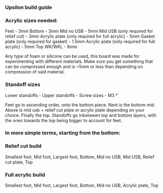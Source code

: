 ### Upsilon build guide

### Acrylic sizes needed:

Feet - 3mm
Bottom - 3mm
Mid no USB - 5mm
Mid USB (only required for relief cut) - 3mm
Acrylic plate (only required for full acrylic) - 5mm
Gasket plate (only required for gasket) - 1.5mm
Acrylic plate (only required for full acrylic) - 5mm
Top WK/WKL - 8mm

Any type of foam or silicone can be used, this board was made for experimenting with
different materials. Make sure you get something that can be compressed enough and is
~5mm or less than depending on compression of said material.

### Standoff sizes

Lower standoffs - 
Upper standoffs - 
Screw sizes - M3 * 

Feet go in ascending order, onto the bottom piece. Next is the bottom mid. Above is mid usb + relief cut plate or acrylic plate depending on your choice. Finally the top. Standoffs go inbetween top and bottom layers, with the ones towards the top being bigger to account for feet.

### In more simple terms, starting from the bottom:


### Relief cut build

Smallest foot, 
Mid foot, 
Largest foot, 
Bottom, 
Mid no USB, 
Mid USB, 
Relief cut plate, 
Top

### Full acrylic build

Smallest foot, 
Mid foot, 
Largest foot, 
Bottom, 
Mid no USB, 
Acrylic plate, 
Top
